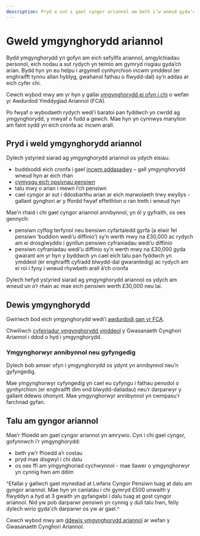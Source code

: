 ```yaml
---
description: Pryd a sut i gael cyngor ariannol am beth i’w wneud gyda’ch arian pensiwn mewn ymddeoliad.
---
```


# Gweld ymgynghorydd ariannol

Bydd ymgynghorydd yn gofyn am eich sefyllfa ariannol, amgylchiadau personol, eich nodau a sut rydych yn teimlo am gymryd risgiau gyda’ch arian. Bydd hyn yn eu helpu i argymell cynhyrchion incwm ymddeol (er enghraifft tynnu allan hyblyg, gwahanol fathau o flwydd-dal) sy’n addas ar eich cyfer chi.

Cewch wybod mwy am yr hyn y gallai [ymgynghorydd ei ofyn i chi](https://www.fca.org.uk/consumers/what-adviser-might-ask-you) o wefan yr Awdurdod Ymddygiad Ariannol (FCA).

Po fwyaf o wybodaeth rydych wedi’i baratoi pan fyddwch yn cwrdd ag ymgynghorydd, y mwyaf o fudd a gewch. Mae hyn yn cynnwys manylion am faint sydd yn eich cronfa ac incwm arall.

## Pryd i weld ymgynghorydd ariannol

Dylech ystyried siarad ag ymgynghorydd ariannol os ydych eisiau:

- buddsoddi eich cronfa i gael [incwm addasadwy](/cy/adjustable-income) – gall ymgynghorydd wneud hyn ar eich rhan
- [cymysgu eich opsiynau pensiwn](/cy/mix-options)
- talu mwy o arian i mewn i’ch pensiwn
- cael cyngor ar sut i ddosbarthu arian ar eich marwolaeth trwy ewyllys - gallant gynghori ar y ffordd fwyaf effeithlon o ran treth i wneud hyn 

Mae’n rhaid i chi gael cyngor ariannol annibynnol, yn ôl y gyfraith, os oes gennych:

- pensiwn cyflog terfynol neu bensiwn cyfartaledd gyrfa (a elwir fel pensiwn ‘buddion wedi’u diffinio’) sy’n werth mwy na £30,000 ac rydych am ei drosglwyddo i gynllun pensiwn cyfraniadau wedi’u diffinio
- pensiwn cyfraniadau wedi’u diffinio sy’n werth mwy na £30,000 gyda gwarant am yr hyn y byddwch yn cael eich talu pan fyddwch yn ymddeol (er enghraifft cyfradd blwydd-dal gwarantedig) ac rydych am ei roi i fyny i wneud rhywbeth arall â’ch cronfa

Dylech hefyd ystyried siarad ag ymgynghorydd ariannol os ydych am wneud un o’r rhain ac mae eich pensiwn werth £30,000 neu lai.

## Dewis ymgynghorydd

Gwiriwch bod eich ymgynghorydd wedi’i [awdurdodi gan yr FCA](https://register.fca.org.uk/).

Chwiliwch [cyfeiriadur ymgynghorydd ymddeol](https://directory.moneyadviceservice.org.uk/cy) y Gwasanaeth Cynghori Ariannol i ddod o hyd i ymgynghorydd.

### Ymgynghorwyr annibynnol neu gyfyngedig

Dylech bob amser ofyn i ymgynghorydd os ydynt yn annibynnol neu’n gyfyngedig.

Mae ymgynghorwyr cyfyngedig yn cael eu cyfyngu i fathau penodol o gynhyrchion (er enghraifft dim ond blwydd-daliadau) neu’r darparwyr y gallant ddewis ohonynt. Mae ymgynghorwyr annibynnol yn cwmpasu’r farchnad gyfan.

## Talu am gyngor ariannol

Mae’r ffioedd am gael cyngor ariannol yn amrywio. Cyn i chi gael cyngor, gofynnwch i’r ymgynghorydd:

- beth yw’r ffioedd a’r costau
- pryd mae disgwyl i chi dalu
- os oes ffi am ymgynghoriad cychwynnol - mae llawer o ymgynghorwyr yn cynnig hwn am ddim

^Efallai y gallwch gael mynediad at Lwfans Cyngor Pensiwn tuag at dalu am gyngor ariannol. Mae hyn yn caniatáu i chi gymryd £500 unwaith y flwyddyn a hyd at 3 gwaith yn gyfangwbl i dalu tuag at gost cyngor ariannol. Nid yw pob darparwr pensiwn yn cynnig y dull talu hwn, felly dylech wirio gyda'ch darparwr os yw ar gael.^

Cewch wybod mwy am [ddewis ymgynghorydd ariannol](https://www.moneyadviceservice.org.uk/cy/articles/dewis-cynghorydd-ariannol) ar wefan y Gwasanaeth Cynghori Ariannol.
